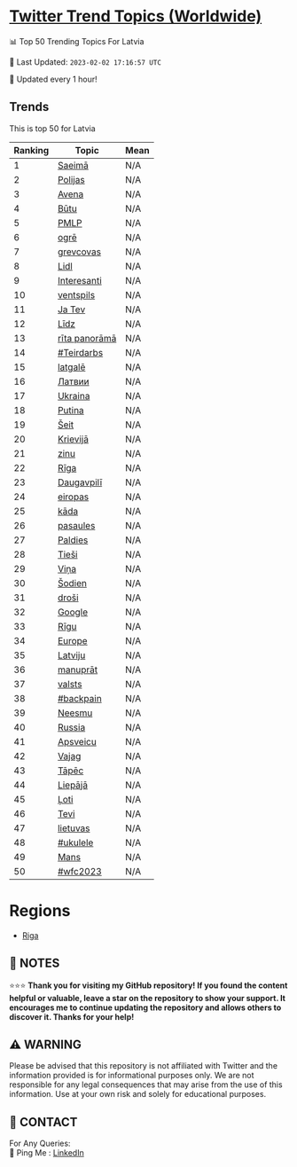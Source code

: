 [Twitter Trend Topics (Worldwide)](https://github.com/ErcinDedeoglu/Twitter-Trend-Topics)
==========


📊 Top 50 Trending Topics For Latvia

📆 Last Updated: `2023-02-02 17:16:57 UTC`

🔧 Updated every 1 hour!


## Trends

This is top 50 for Latvia

| Ranking | Topic | Mean |
| ------- | ------------ | ------------ |
| 1 | [Saeimā](http://twitter.com/search?q=Saeim%c4%81) | N/A |
| 2 | [Polijas](http://twitter.com/search?q=Polijas) | N/A |
| 3 | [Avena](http://twitter.com/search?q=Avena) | N/A |
| 4 | [Būtu](http://twitter.com/search?q=B%c5%abtu) | N/A |
| 5 | [PMLP](http://twitter.com/search?q=PMLP) | N/A |
| 6 | [ogrē](http://twitter.com/search?q=ogr%c4%93) | N/A |
| 7 | [grevcovas](http://twitter.com/search?q=grevcovas) | N/A |
| 8 | [Lidl](http://twitter.com/search?q=Lidl) | N/A |
| 9 | [Interesanti](http://twitter.com/search?q=Interesanti) | N/A |
| 10 | [ventspils](http://twitter.com/search?q=ventspils) | N/A |
| 11 | [Ja Tev](http://twitter.com/search?q=Ja+Tev) | N/A |
| 12 | [Līdz](http://twitter.com/search?q=L%c4%abdz) | N/A |
| 13 | [rīta panorāmā](http://twitter.com/search?q=r%c4%abta+panor%c4%81m%c4%81) | N/A |
| 14 | [#Teirdarbs](http://twitter.com/search?q=%23Teirdarbs) | N/A |
| 15 | [latgalē](http://twitter.com/search?q=latgal%c4%93) | N/A |
| 16 | [Латвии](http://twitter.com/search?q=%d0%9b%d0%b0%d1%82%d0%b2%d0%b8%d0%b8) | N/A |
| 17 | [Ukraina](http://twitter.com/search?q=Ukraina) | N/A |
| 18 | [Putina](http://twitter.com/search?q=Putina) | N/A |
| 19 | [Šeit](http://twitter.com/search?q=%c5%a0eit) | N/A |
| 20 | [Krievijā](http://twitter.com/search?q=Krievij%c4%81) | N/A |
| 21 | [zinu](http://twitter.com/search?q=zinu) | N/A |
| 22 | [Rīga](http://twitter.com/search?q=R%c4%abga) | N/A |
| 23 | [Daugavpilī](http://twitter.com/search?q=Daugavpil%c4%ab) | N/A |
| 24 | [eiropas](http://twitter.com/search?q=eiropas) | N/A |
| 25 | [kāda](http://twitter.com/search?q=k%c4%81da) | N/A |
| 26 | [pasaules](http://twitter.com/search?q=pasaules) | N/A |
| 27 | [Paldies](http://twitter.com/search?q=Paldies) | N/A |
| 28 | [Tieši](http://twitter.com/search?q=Tie%c5%a1i) | N/A |
| 29 | [Viņa](http://twitter.com/search?q=Vi%c5%86a) | N/A |
| 30 | [Šodien](http://twitter.com/search?q=%c5%a0odien) | N/A |
| 31 | [droši](http://twitter.com/search?q=dro%c5%a1i) | N/A |
| 32 | [Google](http://twitter.com/search?q=Google) | N/A |
| 33 | [Rīgu](http://twitter.com/search?q=R%c4%abgu) | N/A |
| 34 | [Europe](http://twitter.com/search?q=Europe) | N/A |
| 35 | [Latviju](http://twitter.com/search?q=Latviju) | N/A |
| 36 | [manuprāt](http://twitter.com/search?q=manupr%c4%81t) | N/A |
| 37 | [valsts](http://twitter.com/search?q=valsts) | N/A |
| 38 | [#backpain](http://twitter.com/search?q=%23backpain) | N/A |
| 39 | [Neesmu](http://twitter.com/search?q=Neesmu) | N/A |
| 40 | [Russia](http://twitter.com/search?q=Russia) | N/A |
| 41 | [Apsveicu](http://twitter.com/search?q=Apsveicu) | N/A |
| 42 | [Vajag](http://twitter.com/search?q=Vajag) | N/A |
| 43 | [Tāpēc](http://twitter.com/search?q=T%c4%81p%c4%93c) | N/A |
| 44 | [Liepājā](http://twitter.com/search?q=Liep%c4%81j%c4%81) | N/A |
| 45 | [Ļoti](http://twitter.com/search?q=%c4%bboti) | N/A |
| 46 | [Tevi](http://twitter.com/search?q=Tevi) | N/A |
| 47 | [lietuvas](http://twitter.com/search?q=lietuvas) | N/A |
| 48 | [#ukulele](http://twitter.com/search?q=%23ukulele) | N/A |
| 49 | [Mans](http://twitter.com/search?q=Mans) | N/A |
| 50 | [#wfc2023](http://twitter.com/search?q=%23wfc2023) | N/A |



# Regions

* [Riga](</Latvia/Riga.md>)



## 📝 NOTES

⭐⭐⭐ **Thank you for visiting my GitHub repository! If you found the content helpful or valuable, leave a star on the repository to show your support. It encourages me to continue updating the repository and allows others to discover it. Thanks for your help!**


## ⚠️ WARNING

Please be advised that this repository is not affiliated with Twitter and the information provided is for informational purposes only. We are not responsible for any legal consequences that may arise from the use of this information. Use at your own risk and solely for educational purposes.


## 📨 CONTACT

 For Any Queries:  
            🏓 Ping Me : [LinkedIn](https://www.linkedin.com/in/ercindedeoglu/)
